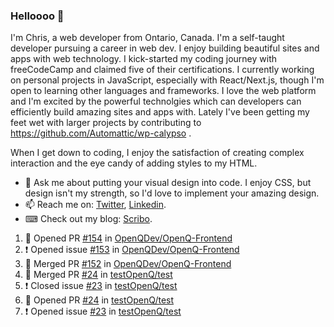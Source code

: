 ### Helloooo 👋

I'm Chris, a web developer from Ontario, Canada. I'm a self-taught developer pursuing a career in web dev. I enjoy building beautiful sites and apps with web technology.
I kick-started my coding journey with freeCodeCamp and claimed five of their certifications.  I currently working on personal projects in JavaScript, especially with React/Next.js, though I'm open to learning other languages and frameworks. I love the web platform and I'm excited by the powerful technolgies which can developers can efficiently build amazing sites and apps with. Lately I've been getting my feet wet with larger projects by contributing to https://github.com/Automattic/wp-calypso .

When I get down to coding, I enjoy the satisfaction of creating complex interaction and the eye candy of adding styles to my HTML. 

- 💬 Ask me about putting your visual design into code. I enjoy CSS, but design isn't my strength, so I'd love to implement your amazing design.
- 📫 Reach me on: [Twitter](https://twitter.com/Christo28120856), [Linkedin](https://www.linkedin.com/in/christopher-stevers-07b9a5204/).
- ⌨ Check out my blog: [Scribo](https://christopherstevers.cf).
<!--
**Christopher-Stevers/Christopher-Stevers** is a ✨ _special_ ✨ repository because its `README.md` (this file) appears on your GitHub profile.

Here are some ideas to get you started:

- 🔭 I’m currently working on ...
- 🌱 I’m currently learning ...
- 👯 I’m looking to collaborate on ...
- 🤔 I’m looking for help with ...
- 😄 Pronouns: ...
- ⚡ Fun fact: ...
-->

<!--START_SECTION:activity-->
1. 💪 Opened PR [#154](https://github.com/OpenQDev/OpenQ-Frontend/pull/154) in [OpenQDev/OpenQ-Frontend](https://github.com/OpenQDev/OpenQ-Frontend)
2. ❗️ Opened issue [#153](https://github.com/OpenQDev/OpenQ-Frontend/issues/153) in [OpenQDev/OpenQ-Frontend](https://github.com/OpenQDev/OpenQ-Frontend)
3. 🎉 Merged PR [#152](https://github.com/OpenQDev/OpenQ-Frontend/pull/152) in [OpenQDev/OpenQ-Frontend](https://github.com/OpenQDev/OpenQ-Frontend)
4. 🎉 Merged PR [#24](https://github.com/testOpenQ/test/pull/24) in [testOpenQ/test](https://github.com/testOpenQ/test)
5. ❗️ Closed issue [#23](https://github.com/testOpenQ/test/issues/23) in [testOpenQ/test](https://github.com/testOpenQ/test)
6. 💪 Opened PR [#24](https://github.com/testOpenQ/test/pull/24) in [testOpenQ/test](https://github.com/testOpenQ/test)
7. ❗️ Opened issue [#23](https://github.com/testOpenQ/test/issues/23) in [testOpenQ/test](https://github.com/testOpenQ/test)
<!--END_SECTION:activity-->
